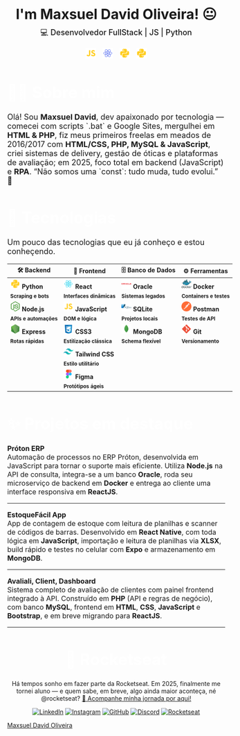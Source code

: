 
<div id="page">

<div id="intro">

  <h1 align="center" style="border: none; padding: 0; margin: 0; font-size: 2rem;font-weight: bold; border-color:transparent;">I'm Maxsuel David Oliveira! 😐</h1>

  <p align="center" style="font-weight: 600; margin-top:10px;  font-weight: 500;
  font-size: 18px;">
    💻 Desenvolvedor FullStack | JS | Python
  </p>

</div>

<p align=center>
  <img src="icons/javascript.svg" width=25  style="margin-right: 10px">
  <img src="icons/react_native.svg" width=25  style="margin-right: 10px">
  <img src="icons/python.svg" width=25  style="margin-right: 10px">
  <img src="icons/python.svg" width=25>
</p>


<h1 style="font-size: 2.3rem; color: white; font-weight: bold; border-color:transparent;">👨‍💻 Sobre mim</h1>

<p style="font-size: 18px;">
Olá! Sou <b>Maxsuel David</b>, dev apaixonado por tecnologia — comecei com scripts `.bat` e Google Sites, mergulhei em <b>HTML & PHP</b>, fiz meus primeiros freelas em meados de 2016/2017 com <b>HTML/CSS, PHP, MySQL & JavaScript</b>, criei sistemas de delivery, gestão de óticas e plataformas de avaliação; em 2025, foco total em </b>backend (JavaScript)</b> e <b>RPA</b>. “Não somos uma `const`: tudo muda, tudo evolui.” 🚀
</p>


<h1 style="font-size: 2.3rem; color: white; font-weight: bold; border-color:transparent;">🚀 Tecnologias</h1>

<p style="font-size : 18px">
Um pouco das tecnologias que eu já conheço e estou conheçendo.
</p>

<div style="width: 1000%">

| 🛠️ <b>Backend<b> | 🎨 <b>Frontend<b> | 🗄️ <b>Banco de Dados<b> | ⚙️ <b>Ferramentas<b> |
|----------------|----------------|------------------------|--------------------|
| <img src="icons/python.svg" width="23"> <b>Python<b><br><sub>Scraping e bots</sub> | <img src="icons/react.svg" width="23"> <b>React<b><br><sub>Interfaces dinâmicas</sub> | <img src="icons/oracle.svg" width="23"> <b>Oracle<b><br><sub>Sistemas legados</sub> | <img src="icons/docker.svg" width="23"> <b>Docker<b><br><sub>Containers e testes</sub> |
| <img src="icons/nodejs.svg" width="23"> <b>Node.js<b><br><sub>APIs e automações</sub> | <img src="icons/javascript.svg" width="23"> <b>JavaScript<b><br><sub>DOM e lógica</sub> | <img src="icons/sqlite.svg" width="23"> <b>SQLite<b><br><sub>Projetos locais</sub> | <img src="icons/postman.svg" width="23"> <b>Postman<b><br><sub>Testes de API</sub> |
| <img src="icons/express.svg" width="23"> <b>Express<b><br><sub>Rotas rápidas</sub> | <img src="icons/css.svg" width="23"> <b>CSS3<b><br><sub>Estilização clássica</sub> | <img src="icons/mongo.svg" width="23"> <b>MongoDB<b><br><sub>Schema flexível</sub> | <img src="icons/git.svg" width="23"> <b>Git<b><br><sub>Versionamento</sub> |
|                | <img src="icons/tailwindcss.svg" width="23"> <b>Tailwind CSS<b><br><sub>Estilo utilitário</sub> |                        |                    |
|                | <img src="icons/figma.svg" width="23"> <b>Figma<b><br><sub>Protótipos ágeis</sub> |                        |                    |
</div>


<h1 style="font-size: 2.3rem; color: white; font-weight: bold;">
✨ Projetos em destaque
</h1>

<p style="font-size: 16px;">
  <strong>Próton ERP</strong><br>
  Automação de processos no ERP Próton, desenvolvida em JavaScript para tornar o suporte mais eficiente. 
  Utiliza <strong>Node.js</strong> na API de consulta, integra-se a um banco <strong>Oracle</strong>, roda seu microserviço de backend em <strong>Docker</strong> e entrega ao cliente uma interface responsiva em <strong>ReactJS</strong>.
</p>

***

<p style="font-size: 16px;">
  <strong>EstoqueFácil App</strong><br>
  App de contagem de estoque com leitura de planilhas e scanner de códigos de barras. 
  Desenvolvido em <strong>React Native</strong>, com toda lógica em <strong>JavaScript</strong>, 
  importação e leitura de planilhas via <strong>XLSX</strong>, 
  build rápido e testes no celular com <strong>Expo</strong> e armazenamento em <strong>MongoDB</strong>.
</p>


***

<p style="font-size: 16px;">
  <strong>Avaliali, Client, Dashboard</strong><br>
  Sistema completo de avaliação de clientes com painel frontend integrado à API.  
  Construído em <strong>PHP</strong> (API e regras de negócio), com banco <strong>MySQL</strong>,  
  frontend em <strong>HTML</strong>, <strong>CSS</strong>, <strong>JavaScript</strong> e <strong>Bootstrap</strong>,  
  e em breve migrando para <strong>ReactJS</strong>.
</p>


***

<div align=center>
<h1 style="font-size: 2.3rem; color: white; font-weight: bold;">
  🚀  Rocketseat
</h1>
<p>Há tempos sonho em fazer parte da Rocketseat. Em 2025, finalmente me tornei aluno — e quem sabe, em breve, algo ainda maior aconteça, né @rocketseat? <a href="https://app.rocketseat.com.br/me/md-04583" title="Dá um pulo aqui" target="new_blank">🚀 Acompanhe minha jornada por aqui!</a></p>



[![LinkedIn](https://img.shields.io/badge/LinkedIn-0077B5?style=for-the-badge&logo=linkedin&logoColor=white)](https://www.linkedin.com/in/)
[![Instagram](https://img.shields.io/badge/Instagram-E4405F?style=for-the-badge&logo=instagram&logoColor=white)](https://instagram.com/)
[![GitHub](https://img.shields.io/badge/GitHub-181717?style=for-the-badge&logo=github&logoColor=white)](https://github.com/MaxsuelOliveira)
[![Discord](https://img.shields.io/badge/Discord-181717?style=for-the-badge&logo=discord&logoColor=white)](https://github.com/)
[![Rocketseat](https://img.shields.io/badge/Rocketseat-181717?style=for-the-badge&logo=rocketseat&logoColor=white)](https://app.rocketseat.com.br/me/md-04583)
</div>

<div class="badge-base LI-profile-badge" data-locale="pt_BR" data-size="medium" data-theme="dark" data-type="VERTICAL" data-vanity="maxsueloliveiradev" data-version="v1"><a class="badge-base__link LI-simple-link" href="https://br.linkedin.com/in/maxsueloliveiradev?trk=profile-badge">Maxsuel David Oliveira</a></div>
              
